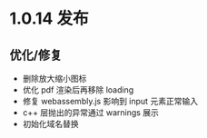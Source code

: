 #  1.0.14 发布

## 优化/修复

* 删除放大缩小图标
* 优化 pdf 渲染后再移除 loading
* 修复 webassembly.js 影响到 input 元素正常输入
* c++ 层抛出的异常通过 warnings 展示
* 初始化域名替换
